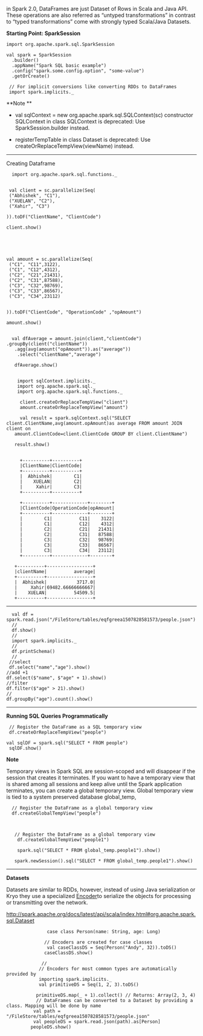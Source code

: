 in Spark 2.0, DataFrames are just Dataset of Rows in Scala and Java API. These operations are also referred as “untyped transformations” in contrast to “typed transformations” come with strongly typed Scala/Java Datasets.

**Starting Point: SparkSession**

    import org.apache.spark.sql.SparkSession

    val spark = SparkSession
      .builder()
      .appName("Spark SQL basic example")
      .config("spark.some.config.option", "some-value")
      .getOrCreate()

     // For implicit conversions like converting RDDs to DataFrames
     import spark.implicits._


**Note **

- val sqlContext = new org.apache.spark.sql.SQLContext(sc)
constructor SQLContext in class SQLContext is deprecated: Use SparkSession.builder instead.

- registerTempTable in class Dataset is deprecated: Use createOrReplaceTempView(viewName) instead.


--------------------------------------------------------------
Creating Dataframe 


      import org.apache.spark.sql.functions._


     val client = sc.parallelize(Seq(
     ("Abhishek", "C1"), 
     ("XUELAN", "C2"),
     ("Xahir", "C3")

    )).toDF("ClientName", "ClientCode")

    client.show()





    val amount = sc.parallelize(Seq(
     ("C1", "C11",3122), 
     ("C1", "C12",4312), 
     ("C2", "C21",21431), 
     ("C2", "C31",87588), 
     ("C3", "C32",98769), 
     ("C3", "C33",86567), 
     ("C3", "C34",23112)
 

    )).toDF("ClientCode", "OperationCode" ,"opAmount")

    amount.show()


      val dfAverage = amount.join(client,"clientCode") .groupBy(client("clientName"))
       .agg(avg(amount("opAmount")).as("average"))
        .select("clientName","average")

       dfAverage.show()


        import sqlContext.implicits._
        import org.apache.spark.sql._
        import org.apache.spark.sql.functions._
     
         client.createOrReplaceTempView("client")
         amount.createOrReplaceTempView("amount")

         val result = spark.sqlContext.sql("SELECT client.ClientName,avg(amount.opAmount)as average FROM amount JOIN client on 
       amount.ClientCode=client.ClientCode GROUP BY client.ClientName")

       result.show()


         +----------+----------+
         |ClientName|ClientCode|
         +----------+----------+
         |  Abhishek|        C1|
         |    XUELAN|        C2|
         |     Xahir|        C3|
         +----------+----------+

         +----------+-------------+--------+
         |ClientCode|OperationCode|opAmount|
         +----------+-------------+--------+
         |        C1|          C11|    3122|
         |        C1|          C12|    4312|
         |        C2|          C21|   21431|
         |        C2|          C31|   87588|
         |        C3|          C32|   98769|
         |        C3|          C33|   86567|
         |        C3|          C34|   23112|
         +----------+-------------+--------+

       +----------+-----------------+
       |clientName|          average|
       +----------+-----------------+
       |  Abhishek|           3717.0|
       |     Xahir|69482.66666666667|
       |    XUELAN|          54509.5|
       +----------+-----------------+

------------------------------------------




      val df = spark.read.json("/FileStore/tables/eqfgreea1507828581573/people.json")
      //
      df.show()
      //
      import spark.implicits._
      //
      df.printSchema()
      //
     //select
     df.select("name","age").show()
    //add +1
    df.select($"name", $"age" + 1).show()
    //filter
    df.filter($"age" > 21).show()
    //
    df.groupBy("age").count().show()



---------------------------------------

**Running SQL Queries Programmatically**

     // Register the DataFrame as a SQL temporary view
     df.createOrReplaceTempView("people")

    val sqlDF = spark.sql("SELECT * FROM people")
     sqlDF.show()
 

**Note**

Temporary views in Spark SQL are session-scoped and will disappear if the session that creates it terminates. If you want to have a temporary view that is shared among all sessions and keep alive until the Spark application terminates, you can create a global temporary view. Global temporary view is tied to a system preserved database global_temp, 

      // Register the DataFrame as a global temporary view
      df.createGlobalTempView("people")



       // Register the DataFrame as a global temporary view
        df.createGlobalTempView("people1")

        spark.sql("SELECT * FROM global_temp.people1").show()

       spark.newSession().sql("SELECT * FROM global_temp.people1").show()

-------------------------------------
**Datasets** 

Datasets are similar to RDDs, however, instead of using Java serialization or Kryo they use a specialized [Encoder](http://spark.apache.org/docs/latest/api/scala/index.html#org.apache.spark.sql.Encoder)to serialize the objects for processing or transmitting over the network.

http://spark.apache.org/docs/latest/api/scala/index.html#org.apache.spark.sql.Dataset

                   case class Person(name: String, age: Long)

                  // Encoders are created for case classes
                   val caseClassDS = Seq(Person("Andy", 32)).toDS()
                  caseClassDS.show()

                 //
                // Encoders for most common types are automatically provided by 
                importing spark.implicits._
                val primitiveDS = Seq(1, 2, 3).toDS()

               primitiveDS.map(_ + 1).collect() // Returns: Array(2, 3, 4)
               // DataFrames can be converted to a Dataset by providing a class. Mapping will be done by name
              val path = "/FileStore/tables/eqfgreea1507828581573/people.json"
              val peopleDS = spark.read.json(path).as[Person]
             peopleDS.show()